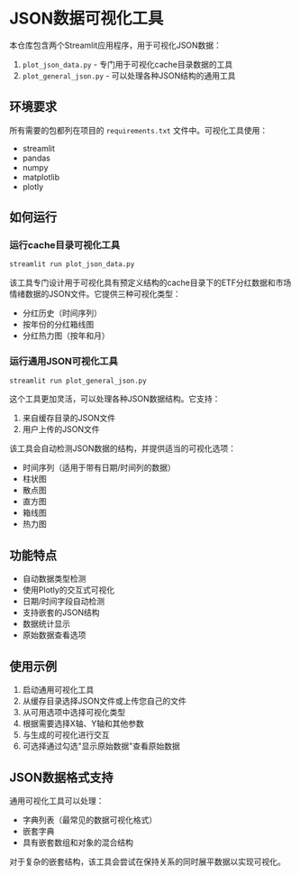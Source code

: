 # JSON数据可视化工具

本仓库包含两个Streamlit应用程序，用于可视化JSON数据：

1. `plot_json_data.py` - 专门用于可视化cache目录数据的工具
2. `plot_general_json.py` - 可以处理各种JSON结构的通用工具

## 环境要求

所有需要的包都列在项目的 `requirements.txt` 文件中。可视化工具使用：

- streamlit
- pandas
- numpy
- matplotlib
- plotly

## 如何运行

### 运行cache目录可视化工具

```bash
streamlit run plot_json_data.py
```

该工具专门设计用于可视化具有预定义结构的cache目录下的ETF分红数据和市场情绪数据的JSON文件。它提供三种可视化类型：

- 分红历史（时间序列）
- 按年份的分红箱线图
- 分红热力图（按年和月）

### 运行通用JSON可视化工具

```bash
streamlit run plot_general_json.py
```

这个工具更加灵活，可以处理各种JSON数据结构。它支持：

1. 来自缓存目录的JSON文件
2. 用户上传的JSON文件

该工具会自动检测JSON数据的结构，并提供适当的可视化选项：

- 时间序列（适用于带有日期/时间列的数据）
- 柱状图
- 散点图
- 直方图
- 箱线图
- 热力图

## 功能特点

- 自动数据类型检测
- 使用Plotly的交互式可视化
- 日期/时间字段自动检测
- 支持嵌套的JSON结构
- 数据统计显示
- 原始数据查看选项

## 使用示例

1. 启动通用可视化工具
2. 从缓存目录选择JSON文件或上传您自己的文件
3. 从可用选项中选择可视化类型
4. 根据需要选择X轴、Y轴和其他参数
5. 与生成的可视化进行交互
6. 可选择通过勾选"显示原始数据"查看原始数据

## JSON数据格式支持

通用可视化工具可以处理：

- 字典列表（最常见的数据可视化格式）
- 嵌套字典
- 具有嵌套数组和对象的混合结构

对于复杂的嵌套结构，该工具会尝试在保持关系的同时展平数据以实现可视化。 